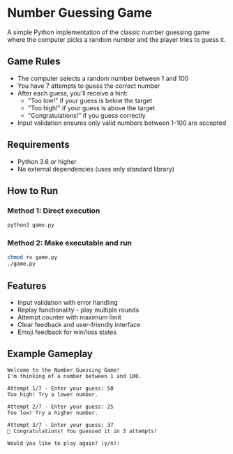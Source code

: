 # Number Guessing Game

A simple Python implementation of the classic number guessing game where the computer picks a random number and the player tries to guess it.

## Game Rules

- The computer selects a random number between 1 and 100
- You have 7 attempts to guess the correct number
- After each guess, you'll receive a hint:
  - "Too low!" if your guess is below the target
  - "Too high!" if your guess is above the target
  - "Congratulations!" if you guess correctly
- Input validation ensures only valid numbers between 1-100 are accepted

## Requirements

- Python 3.6 or higher
- No external dependencies (uses only standard library)

## How to Run

### Method 1: Direct execution
```bash
python3 game.py
```

### Method 2: Make executable and run
```bash
chmod +x game.py
./game.py
```

## Features

- Input validation with error handling
- Replay functionality - play multiple rounds
- Attempt counter with maximum limit
- Clear feedback and user-friendly interface
- Emoji feedback for win/loss states

## Example Gameplay

```
Welcome to the Number Guessing Game!
I'm thinking of a number between 1 and 100.

Attempt 1/7 - Enter your guess: 50
Too high! Try a lower number.

Attempt 2/7 - Enter your guess: 25
Too low! Try a higher number.

Attempt 3/7 - Enter your guess: 37
🎉 Congratulations! You guessed it in 3 attempts!

Would you like to play again? (y/n): 
```